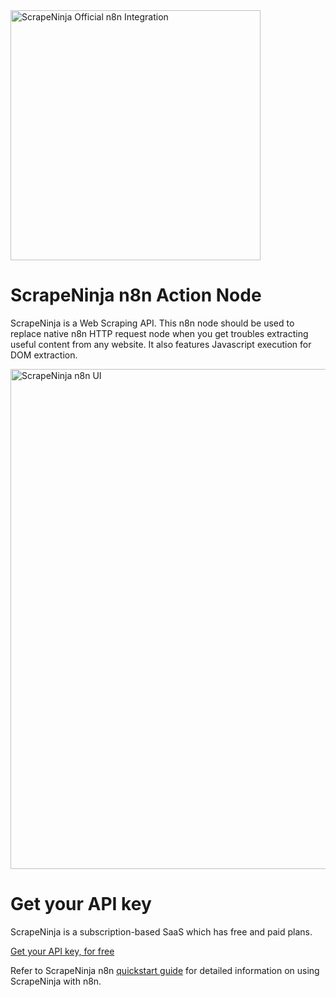 

<img src="https://raw.githubusercontent.com/restyler/n8n-nodes-scrapeninja/blob/master/img/n8n-loves-scrapeninja.png" width="400" alt="ScrapeNinja Official n8n Integration" />

# ScrapeNinja n8n Action Node

ScrapeNinja is a Web Scraping API. 
This n8n node should be used to replace native n8n HTTP request node when you get troubles extracting useful content from any website.
It also features Javascript execution for DOM extraction.

<img src="https://raw.githubusercontent.com/restyler/n8n-nodes-scrapeninja/blob/master/img/demo.png" width="800" alt="ScrapeNinja n8n UI" />

# Get your API key
ScrapeNinja is a subscription-based SaaS which has free and paid plans.

[Get your API key, for free](https://scrapeninja.net/docs/getting-started/)

Refer to ScrapeNinja n8n [quickstart guide](https://scrapeninja.net/docs/n8n/) for detailed information on using ScrapeNinja with n8n.

